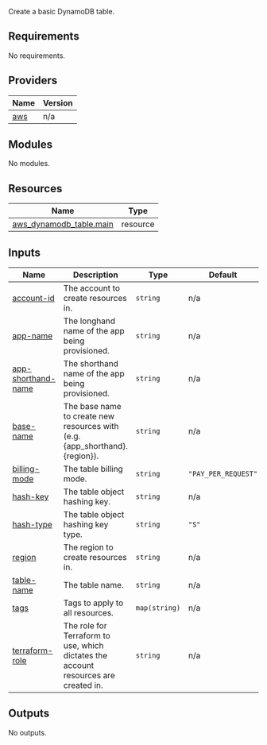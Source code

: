 Create a basic DynamoDB table.

## Requirements

No requirements.

## Providers

| Name | Version |
|------|---------|
| <a name="provider_aws"></a> [aws](#provider\_aws) | n/a |

## Modules

No modules.

## Resources

| Name | Type |
|------|------|
| [aws_dynamodb_table.main](https://registry.terraform.io/providers/hashicorp/aws/latest/docs/resources/dynamodb_table) | resource |

## Inputs

| Name | Description | Type | Default | Required |
|------|-------------|------|---------|:--------:|
| <a name="input_account-id"></a> [account-id](#input\_account-id) | The account to create resources in. | `string` | n/a | yes |
| <a name="input_app-name"></a> [app-name](#input\_app-name) | The longhand name of the app being provisioned. | `string` | n/a | yes |
| <a name="input_app-shorthand-name"></a> [app-shorthand-name](#input\_app-shorthand-name) | The shorthand name of the app being provisioned. | `string` | n/a | yes |
| <a name="input_base-name"></a> [base-name](#input\_base-name) | The base name to create new resources with (e.g. {app\_shorthand}.{region}). | `string` | n/a | yes |
| <a name="input_billing-mode"></a> [billing-mode](#input\_billing-mode) | The table billing mode. | `string` | `"PAY_PER_REQUEST"` | no |
| <a name="input_hash-key"></a> [hash-key](#input\_hash-key) | The table object hashing key. | `string` | n/a | yes |
| <a name="input_hash-type"></a> [hash-type](#input\_hash-type) | The table object hashing key type. | `string` | `"S"` | no |
| <a name="input_region"></a> [region](#input\_region) | The region to create resources in. | `string` | n/a | yes |
| <a name="input_table-name"></a> [table-name](#input\_table-name) | The table name. | `string` | n/a | yes |
| <a name="input_tags"></a> [tags](#input\_tags) | Tags to apply to all resources. | `map(string)` | n/a | yes |
| <a name="input_terraform-role"></a> [terraform-role](#input\_terraform-role) | The role for Terraform to use, which dictates the account resources are created in. | `string` | n/a | yes |

## Outputs

No outputs.
